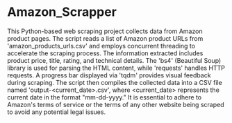 # Amazon_Scrapper
This Python-based web scraping project collects data from Amazon product pages. The script reads a list of Amazon product URLs from 'amazon_products_urls.csv' and employs concurrent threading to accelerate the scraping process. The information extracted includes product price, title, rating, and technical details. The 'bs4' (Beautiful Soup) library is used for parsing the HTML content, while 'requests' handles HTTP requests. A progress bar displayed via 'tqdm' provides visual feedback during scraping. The script then compiles the collected data into a CSV file named 'output-<current_date>.csv', where <current_date> represents the current date in the format "mm-dd-yyyy." It is essential to adhere to Amazon's terms of service or the terms of any other website being scraped to avoid any potential legal issues.
